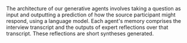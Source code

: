 The architecture of our generative agents involves taking a question as input and outputting a prediction of how the source participant might respond, using a language model. Each agent's memory comprises the interview transcript and the outputs of expert reflections over that transcript. These reflections are short syntheses generated.